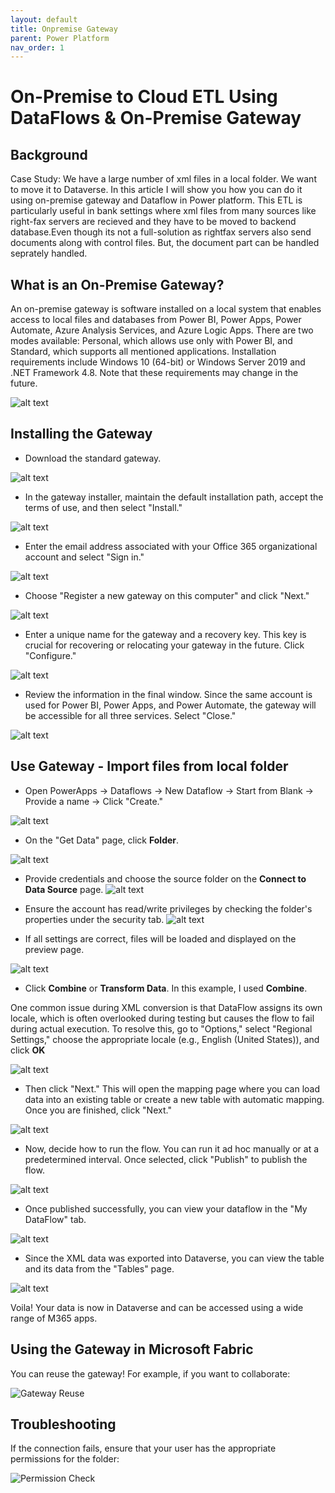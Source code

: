 ```yaml
---
layout: default
title: Onpremise Gateway
parent: Power Platform
nav_order: 1
---
```


# On-Premise to Cloud ETL Using DataFlows & On-Premise Gateway

## Background

Case Study: We have a large number of xml files in a local folder. We want to move it to Dataverse. In this article I will show you how you can do it using on-premise gateway and Dataflow in Power platform. This ETL is particularly  useful in bank settings where xml files from many sources like right-fax servers are recieved and they have to be moved to backend database.Even though its not a full-solution as rightfax servers also send documents along with control files. But, the document part can be handled seprately handled.

## What is an On-Premise Gateway?

An on-premise gateway is software installed on a local system that enables access to local files and databases from Power BI, Power Apps, Power Automate, Azure Analysis Services, and Azure Logic Apps. There are two modes available: Personal, which allows use only with Power BI, and Standard, which supports all mentioned applications. Installation requirements include Windows 10 (64-bit) or Windows Server 2019 and .NET Framework 4.8. Note that these requirements may change in the future.

![alt text](images\image-86.png)

## Installing the Gateway

- Download the standard gateway.

![alt text](images\image-70.png)

- In the gateway installer, maintain the default installation path, accept the terms of use, and then select "Install."

![alt text](images\image-69.png)

- Enter the email address associated with your Office 365 organizational account and select "Sign in."

![alt text](images\image-71.png)

- Choose "Register a new gateway on this computer" and click "Next."

![alt text](images\image-72.png)

- Enter a unique name for the gateway and a recovery key. This key is crucial for recovering or relocating your gateway in the future. Click "Configure."

![alt text](images\image-73.png)

- Review the information in the final window. Since the same account is used for Power BI, Power Apps, and Power Automate, the gateway will be accessible for all three services. Select "Close."

![alt text](images\image-74.png)

## Use Gateway - Import files from local folder

- Open PowerApps -> Dataflows -> New Dataflow -> Start from Blank -> Provide a name -> Click "Create."

![alt text](images\image-75.png)

- On the "Get Data" page, click **Folder**.

![alt text](images\image-77.png)

- Provide credentials and choose the source folder on the **Connect to Data Source** page.
![alt text](images\image-78.png)

- Ensure the account has read/write privileges by checking the folder's properties under the security tab.
![alt text](images\image-79.png)

- If all settings are correct, files will be loaded and displayed on the preview page.

![alt text](images\image-80.png)

- Click **Combine** or **Transform Data**. In this example, I used **Combine**.

One common issue during XML conversion is that DataFlow assigns its own locale, which is often overlooked during testing but causes the flow to fail during actual execution. To resolve this, go to "Options," select "Regional Settings," choose the appropriate locale (e.g., English (United States)), and click **OK**

![alt text](images\image-81.png)

- Then click "Next." This will open the mapping page where you can load data into an existing table or create a new table with automatic mapping. Once you are finished, click "Next."

![alt text](images\image-82.png)

- Now, decide how to run the flow. You can run it ad hoc manually or at a predetermined interval. Once selected, click "Publish" to publish the flow.

![alt text](images\image-83.png)

- Once published successfully, you can view your dataflow in the "My DataFlow" tab.

![alt text](images\image-84.png)

- Since the XML data was exported into Dataverse, you can view the table and its data from the "Tables" page.

![alt text](images\image-85.png)

Voila! Your data is now in Dataverse and can be accessed using a wide range of M365 apps.

## Using the Gateway in Microsoft Fabric

You can reuse the gateway! For example, if you want to collaborate:

![Gateway Reuse](images\image-92.png)

## Troubleshooting

If the connection fails, ensure that your user has the appropriate permissions for the folder:

![Permission Check](images\image-91.png)